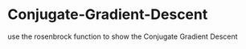 Conjugate-Gradient-Descent
==========================

use the rosenbrock function to show the Conjugate Gradient Descent
